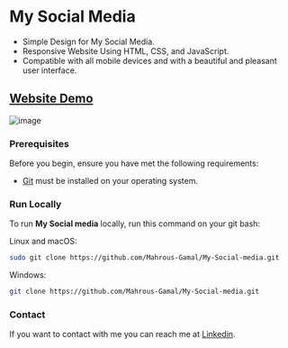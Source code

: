 # My Social Media
- Simple Design for My Social Media.
- Responsive Website Using HTML, CSS, and JavaScript.
- Compatible with all mobile devices and with a beautiful and pleasant user interface.

## [Website Demo](https://mahrous-gamal.github.io/My-Social-media/)

![image](https://github.com/Mahrous-Gamal/My-Social-media/assets/105131896/5f4972c0-8065-43f4-8273-c9a3d828b6a2)

### Prerequisites

Before you begin, ensure you have met the following requirements:

* [Git](https://git-scm.com/downloads "Download Git") must be installed on your operating system.

### Run Locally

To run **My Social media** locally, run this command on your git bash:

Linux and macOS:

```bash
sudo git clone https://github.com/Mahrous-Gamal/My-Social-media.git
```
Windows:

```bash
git clone https://github.com/Mahrous-Gamal/My-Social-media.git
```

### Contact

If you want to contact with me you can reach me at [Linkedin](https://www.linkedin.com/in/mahrous-gamal-044693218/).
